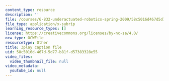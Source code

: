 ```yaml
---
content_type: resource
description: ''
file: /courses/6-832-underactuated-robotics-spring-2009/58c5016d467d5d77b81fd57383328e55_9qnpQ1hVlqw.vtt
file_type: application/x-subrip
learning_resource_types: []
license: https://creativecommons.org/licenses/by-nc-sa/4.0/
ocw_type: OCWFile
resourcetype: Other
title: 3play caption file
uid: 58c5016d-467d-5d77-b81f-d57383328e55
video_files:
  video_thumbnail_file: null
video_metadata:
  youtube_id: null
---
```

